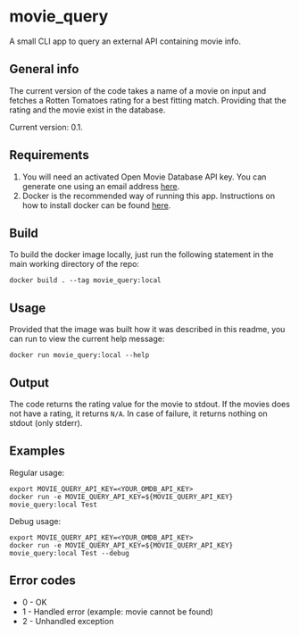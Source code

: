 # movie_query
A small CLI app to query an external API containing movie info.

## General info

The current version of the code takes a name of a movie on input and fetches
a Rotten Tomatoes rating for a best fitting match.
Providing that the rating and the movie exist in the database.

Current version: 0.1.

## Requirements

1. You will need an activated Open Movie Database API key.
   You can generate one using an email address [here](https://www.omdbapi.com/apikey.aspx).
2. Docker is the recommended way of running this app.
   Instructions on how to install docker can be found [here](https://docs.docker.com/engine/install/).

## Build

To build the docker image locally, just run the following statement in the main working directory of the repo:

```
docker build . --tag movie_query:local
```

## Usage

Provided that the image was built how it was described in this readme,
you can run to view the current help message:

```
docker run movie_query:local --help
```

## Output

The code returns the rating value for the movie to stdout.
If the movies does not have a rating, it returns `N/A`.
In case of failure, it returns nothing on stdout (only stderr).

## Examples

Regular usage:
```
export MOVIE_QUERY_API_KEY=<YOUR_OMDB_API_KEY>
docker run -e MOVIE_QUERY_API_KEY=${MOVIE_QUERY_API_KEY} movie_query:local Test
```

Debug usage:
```
export MOVIE_QUERY_API_KEY=<YOUR_OMDB_API_KEY>
docker run -e MOVIE_QUERY_API_KEY=${MOVIE_QUERY_API_KEY} movie_query:local Test --debug
```

## Error codes

- 0 - OK
- 1 - Handled error (example: movie cannot be found)
- 2 - Unhandled exception
